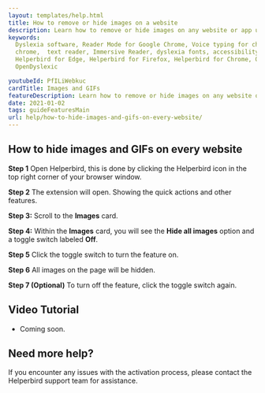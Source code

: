 ```yaml
---
layout: templates/help.html
title: How to remove or hide images on a website
description: Learn how to remove or hide images on any website or app using the Helperbird extension.
keywords:
  Dyslexia software, Reader Mode for Google Chrome, Voice typing for chrome, Text to speech for
  chrome,  text reader, Immersive Reader, dyslexia fonts, accessibility software, dyslexia software,
  Helperbird for Edge, Helperbird for Firefox, Helperbird for Chrome, Opendyslexic for Chrome,
  OpenDyslexic

youtubeId: PfILiWebkuc
cardTitle: Images and GIFs
featureDescription: Learn how to remove or hide images on any website or app using the Helperbird extension.
date: 2021-01-02
tags: guideFeaturesMain
url: help/how-to-hide-images-and-gifs-on-every-website/
---
```



## How to hide images and GIFs on every website

**Step 1** Open Helperbird, this is done by clicking the Helperbird icon in the top right corner of your browser window.

**Step 2** The extension will open. Showing the quick actions and other features.

**Step 3:** Scroll to the **Images** card.

**Step 4:** Within the **Images** card, you will see the **Hide all images** option and a toggle switch labeled **Off**.

**Step 5** Click the toggle switch to turn the feature on.

**Step 6** All images on the page will be hidden.

**Step 7 (Optional)** To turn off the feature, click the toggle switch again.



## Video Tutorial

- Coming soon.



## Need more help?

If you encounter any issues with the activation process, please contact the Helperbird support team for assistance.

